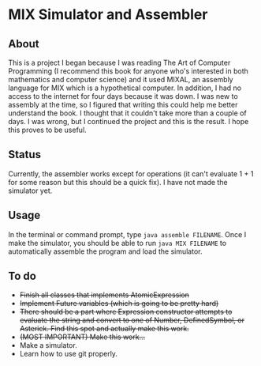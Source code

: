# MIX Simulator and Assembler
## About
This is a project I began because I was reading The Art of Computer Programming (I recommend this book for anyone who's interested in both mathematics and computer science) and it used MIXAL, an assembly language for MIX which is a hypothetical computer. In addition, I had no access to the internet for four days because it was down. I was new to assembly at the time, so I figured that writing this could help me better understand the book. I thought that it couldn't take more than a couple of days. I was wrong, but I continued the project and this is the result. I hope this proves to be useful. 

## Status
Currently, the assembler works except for operations (it can't evaluate 1 + 1 for some reason but this should be a quick fix). I have not made the simulator yet.

## Usage
In the terminal or command prompt, type `java assemble FILENAME`.
Once I make the simulator, you should be able to run `java MIX FILENAME` to automatically assemble the program and load the simulator. 

## To do
* ~~Finish all classes that implements AtomicExpression~~
* ~~Implement Future variables (which is going to be pretty hard)~~
* ~~There should be a part where Expression constructor attempts to evaluate the string and convert to one of Number, DefinedSymbol, or Asterick. Find this spot and actually make this work.~~
* ~~(MOST IMPORTANT) Make this work...~~
* Make a simulator.
* Learn how to use git properly.
